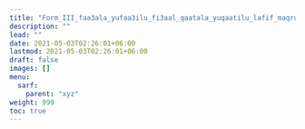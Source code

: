 ```yaml
---
title: "Form_III_faa3ala_yufaa3ilu_fi3aal_qaatala_yuqaatilu_lafif_maqrun"
description: ""
lead: ""
date: 2021-05-03T02:26:01+06:00
lastmod: 2021-05-03T02:26:01+06:00
draft: false
images: []
menu: 
  sarf:
    parent: "xyz"
weight: 999
toc: true
---
```



